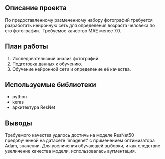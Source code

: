 ## Описание проекта
По предоставленному размеченному набору фотографий требуется разработать нейронную сеть для определения возраста человека по его фотографии. 
Требуемое качество MAE менее 7.0.

## План работы
1. Исследовательский анализ фотографий.
2. Подготовка данных к обучению.
3. Обучение нейронной сети и определение её качества.



## Используемые библиотеки
- python
- keras
- архитектура ResNet

## Выводы
Требуемого качества удалось достичь на моделе ResNet50 предобученной на датасете 'imagenet' с применением оптимизатора Adam, значении. Для увеличения обучающей выборки, и как следствие увеличение качества модели, использовалась аугментация.
